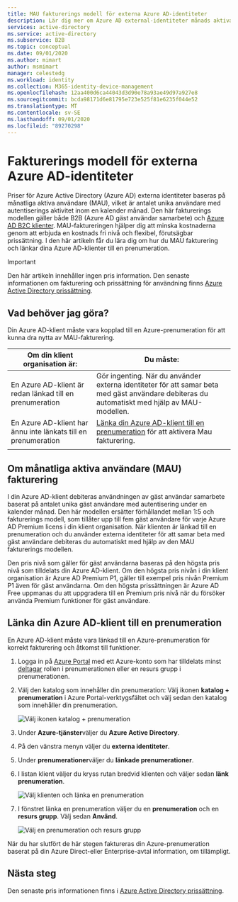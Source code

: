 ```yaml
---
title: MAU fakturerings modell för externa Azure AD-identiteter
description: Lär dig mer om Azure AD external-identiteter månads aktiva användare (MAU) fakturerings modell för gäst användar samarbete (B2B) i Azure AD. Lär dig hur du länkar din Azure AD-klient till en Azure-prenumeration.
services: active-directory
ms.service: active-directory
ms.subservice: B2B
ms.topic: conceptual
ms.date: 09/01/2020
ms.author: mimart
author: msmimart
manager: celestedg
ms.workload: identity
ms.collection: M365-identity-device-management
ms.openlocfilehash: 12aa400d6ca44043d3d90e78a93ae49d97a927e8
ms.sourcegitcommit: bcda98171d6e81795e723e525f81e6235f044e52
ms.translationtype: MT
ms.contentlocale: sv-SE
ms.lasthandoff: 09/01/2020
ms.locfileid: "89270298"
---
```

# <a name="billing-model-for-azure-ad-external-identities"></a>Fakturerings modell för externa Azure AD-identiteter

Priser för Azure Active Directory (Azure AD) externa identiteter baseras på månatliga aktiva användare (MAU), vilket är antalet unika användare med autentiserings aktivitet inom en kalender månad. Den här fakturerings modellen gäller både B2B (Azure AD gäst användar samarbete) och [Azure AD B2C klienter](https://docs.microsoft.com/azure/active-directory-b2c/billing). MAU-faktureringen hjälper dig att minska kostnaderna genom att erbjuda en kostnads fri nivå och flexibel, förutsägbar prissättning. I den här artikeln får du lära dig om hur du MAU fakturering och länkar dina Azure AD-klienter till en prenumeration.

> [!IMPORTANT]
> Den här artikeln innehåller ingen pris information. Den senaste informationen om fakturering och prissättning för användning finns [Azure Active Directory prissättning](https://azure.microsoft.com/pricing/details/active-directory/).

## <a name="what-do-i-need-to-do"></a>Vad behöver jag göra?

Din Azure AD-klient måste vara kopplad till en Azure-prenumeration för att kunna dra nytta av MAU-fakturering.

|Om din klient organisation är:  |Du måste:  |
|---------|---------|
| En Azure AD-klient är redan länkad till en prenumeration     | Gör ingenting. När du använder externa identiteter för att samar beta med gäst användare debiteras du automatiskt med hjälp av MAU-modellen.        |
| En Azure AD-klient har ännu inte länkats till en prenumeration     | [Länka din Azure AD-klient till en prenumeration](#link-your-azure-ad-tenant-to-a-subscription) för att aktivera Mau fakturering.        |
|  |  |

## <a name="about-monthly-active-users-mau-billing"></a>Om månatliga aktiva användare (MAU) fakturering

I din Azure AD-klient debiteras användningen av gäst användar samarbete baserat på antalet unika gäst användare med autentisering under en kalender månad. Den här modellen ersätter förhållandet mellan 1:5 och fakturerings modell, som tillåter upp till fem gäst användare för varje Azure AD Premium licens i din klient organisation. När klienten är länkad till en prenumeration och du använder externa identiteter för att samar beta med gäst användare debiteras du automatiskt med hjälp av den MAU fakturerings modellen.
  
Den pris nivå som gäller för gäst användarna baseras på den högsta pris nivå som tilldelats din Azure AD-klient. Om den högsta pris nivån i din klient organisation är Azure AD Premium P1, gäller till exempel pris nivån Premium P1 även för gäst användarna. Om den högsta prissättningen är Azure AD Free uppmanas du att uppgradera till en Premium pris nivå när du försöker använda Premium funktioner för gäst användare.

## <a name="link-your-azure-ad-tenant-to-a-subscription"></a>Länka din Azure AD-klient till en prenumeration

En Azure AD-klient måste vara länkad till en Azure-prenumeration för korrekt fakturering och åtkomst till funktioner.

1. Logga in på [Azure Portal](https://portal.azure.com/) med ett Azure-konto som har tilldelats minst [deltagar](https://docs.microsoft.com/azure/role-based-access-control/built-in-roles) rollen i prenumerationen eller en resurs grupp i prenumerationen.

2. Välj den katalog som innehåller din prenumeration: Välj ikonen **katalog + prenumeration** i Azure Portal-verktygsfältet och välj sedan den katalog som innehåller din prenumeration.

    ![Välj ikonen katalog + prenumeration](media/external-identities-pricing/portal-mau-pick-directory.png)

3. Under **Azure-tjänster**väljer du **Azure Active Directory**.

4. På den vänstra menyn väljer du **externa identiteter**.

5. Under **prenumerationer**väljer du **länkade prenumerationer**.

6. I listan klient väljer du kryss rutan bredvid klienten och väljer sedan **länk prenumeration**.

    ![Välj klienten och länka en prenumeration](media/external-identities-pricing/linked-subscriptions.png)

7. I fönstret länka en prenumeration väljer du en **prenumeration** och en **resurs grupp**. Välj sedan **Använd**.

    ![Välj en prenumeration och resurs grupp](media/external-identities-pricing/link-subscription-resource.png)

När du har slutfört de här stegen faktureras din Azure-prenumeration baserat på din Azure Direct-eller Enterprise-avtal information, om tillämpligt.

## <a name="next-steps"></a>Nästa steg

Den senaste pris informationen finns i [Azure Active Directory prissättning](https://azure.microsoft.com/pricing/details/active-directory/).
